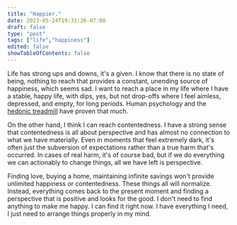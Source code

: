 ```yaml
---
title: "Happier."
date: 2023-05-24T19:31:26-07:00
draft: false
type: "post"
tags: ["life","happiness"]
edited: false
showTableOfContents: false
---
```


Life has strong ups and downs, it's a given. I know that there is no state of being, nothing to reach that provides a constant, unending source of happiness, which seems sad. I want to reach a place in my life where I have a stable, happy life, with dips, yes, but not drop-offs where I feel aimless, depressed, and empty, for long periods. Human psychology and the [hedonic treadmill](https://en.wikipedia.org/wiki/Hedonic_treadmill "Hedonic Treadmill. | Wikipedia") have proven that much.

On the other hand, I think I can reach contentedness. I have a strong sense that contentedness is all about perspective and has almost no connection to what we have materially. Even in moments that feel extremely dark, it's often just the subversion of expectations rather than a true harm that's occurred. In cases of real harm, it's of course bad, but if we do everything we can actionably to change things, all we have left is perspective.

Finding love, buying a home, maintaining infinite savings won't provide unlimited happiness or contentedness. These things all will normalize. Instead, everything comes back to the present moment and finding a perspective that is positive and looks for the good. I don't need to find anything to make me happy. I can find it right now. I have everything I need, I just need to arrange things properly in my mind.

